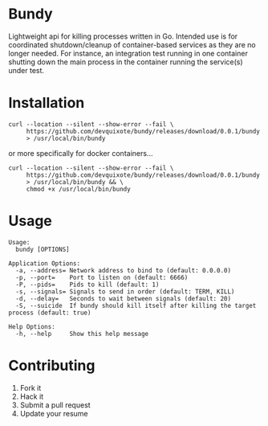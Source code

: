# Bundy
Lightweight api for killing processes written in Go.  Intended use is for
coordinated shutdown/cleanup of container-based services as they are no longer
needed.  For instance, an integration test running in one container shutting
down the main process in the container running the service(s) under test.

# Installation
```
curl --location --silent --show-error --fail \
     https://github.com/devquixote/bundy/releases/download/0.0.1/bundy
     > /usr/local/bin/bundy
```

or more specifically for docker containers...

```
curl --location --silent --show-error --fail \
     https://github.com/devquixote/bundy/releases/download/0.0.1/bundy
     > /usr/local/bin/bundy && \
     chmod +x /usr/local/bin/bundy
```

# Usage
```
Usage:
  bundy [OPTIONS]

Application Options:
  -a, --address= Network address to bind to (default: 0.0.0.0)
  -p, --port=    Port to listen on (default: 6666)
  -P, --pids=    Pids to kill (default: 1)
  -s, --signals= Signals to send in order (default: TERM, KILL)
  -d, --delay=   Seconds to wait between signals (default: 20)
  -S, --suicide  If bundy should kill itself after killing the target process (default: true)

Help Options:
  -h, --help     Show this help message
```

# Contributing
1. Fork it
2. Hack it
3. Submit a pull request
4. Update your resume

